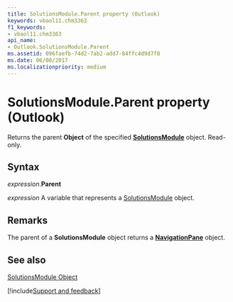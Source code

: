 ```yaml
---
title: SolutionsModule.Parent property (Outlook)
keywords: vbaol11.chm3363
f1_keywords:
- vbaol11.chm3363
api_name:
- Outlook.SolutionsModule.Parent
ms.assetid: 096faefb-74d2-7ab2-add7-84ffc4d9d7f8
ms.date: 06/08/2017
ms.localizationpriority: medium
---
```



# SolutionsModule.Parent property (Outlook)

Returns the parent **Object** of the specified **[SolutionsModule](Outlook.SolutionsModule.md)** object. Read-only.


## Syntax

_expression_.**Parent**

_expression_ A variable that represents a [SolutionsModule](Outlook.SolutionsModule.md) object.


## Remarks

The parent of a **SolutionsModule** object returns a **[NavigationPane](Outlook.NavigationPane.md)** object.


## See also


[SolutionsModule Object](Outlook.SolutionsModule.md)

[!include[Support and feedback](~/includes/feedback-boilerplate.md)]